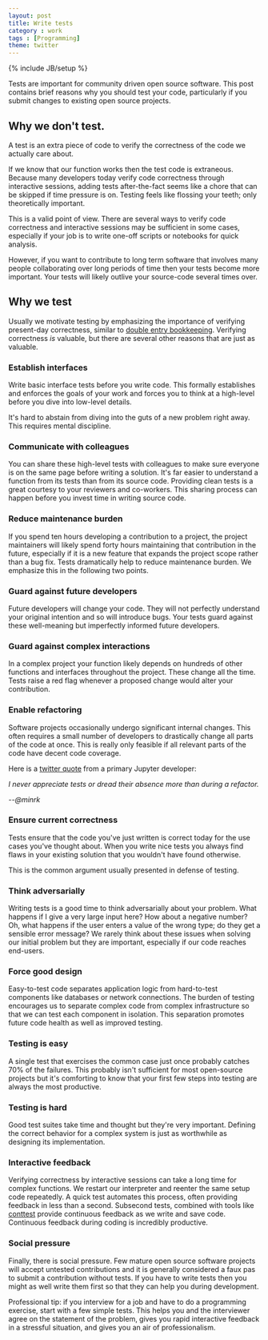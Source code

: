 ```yaml
---
layout: post
title: Write tests
category : work
tags : [Programming]
theme: twitter
---
```

{% include JB/setup %}

Tests are important for community driven open source software.
This post contains brief reasons why you should test your code, particularly if
you submit changes to existing open source projects.

## Why we don't test.

A test is an extra piece of code to verify the correctness of the code we
actually care about.

If we know that our function works then the test code is extraneous.  Because
many developers today verify code correctness through interactive sessions,
adding tests after-the-fact seems like a chore that can be skipped if time
pressure is on.  Testing feels like flossing your teeth; only theoretically
important.

This is a valid point of view. There are several ways to verify code
correctness and interactive sessions may be sufficient in some cases,
especially if your job is to write one-off scripts or notebooks for quick
analysis.

However, if you want to contribute to long term software that involves many
people collaborating over long periods of time then your tests become more
important.  Your tests will likely outlive your source-code several times over.

## Why we test

Usually we motivate testing by emphasizing the importance of verifying
present-day correctness, similar to [double entry
bookkeeping](https://en.wikipedia.org/wiki/Double-entry_bookkeeping_system).
Verifying correctness *is* valuable, but there are several other reasons that
are just as valuable.

### Establish interfaces

Write basic interface tests before you write code.  This formally establishes
and enforces the goals of your work and forces you to think at a high-level
before you dive into low-level details.

It's hard to abstain from diving into the guts of a new problem right away.
This requires mental discipline.

### Communicate with colleagues

You can share these high-level tests with colleagues to make sure everyone is
on the same page before writing a solution.  It's far easier to understand a
function from its tests than from its source code.  Providing clean tests is a
great courtesy to your reviewers and co-workers.  This sharing process can
happen before you invest time in writing source code.

### Reduce maintenance burden

If you spend ten hours developing a contribution to a project, the project
maintainers will likely spend forty hours maintaining that contribution in the
future, especially if it is a new feature that expands the project scope rather
than a bug fix.  Tests dramatically help to reduce maintenance burden.  We
emphasize this in the following two points.

### Guard against future developers

Future developers will change your code.  They will not perfectly understand
your original intention and so will introduce bugs.  Your tests guard against
these well-meaning but imperfectly informed future developers.

### Guard against complex interactions

In a complex project your function likely depends on hundreds of other
functions and interfaces throughout the project.  These change all the time.
Tests raise a red flag whenever a proposed change would alter your
contribution.

### Enable refactoring

Software projects occasionally undergo significant internal changes.  This
often requires a small number of developers to drastically change all parts of
the code at once.  This is really only feasible if all relevant parts of the
code have decent code coverage.

Here is a [twitter quote](https://twitter.com/minrk/status/505111560394530816)
from a primary Jupyter developer:

*I never appreciate tests or dread their absence more than during a refactor.*

*--@minrk*

### Ensure current correctness

Tests ensure that the code you've just written is correct today for the use
cases you've thought about.  When you write nice tests you always find flaws in
your existing solution that you wouldn't have found otherwise.

This is the common argument usually presented in defense of testing.

### Think adversarially

Writing tests is a good time to think adversarially about your problem.  What
happens if I give a very large input here?  How about a negative number?  Oh,
what happens if the user enters a value of the wrong type; do they get a
sensible error message?  We rarely think about these issues when solving our
initial problem but they are important, especially if our code reaches
end-users.

### Force good design

Easy-to-test code separates application logic from hard-to-test components like
databases or network connections.  The burden of testing encourages us to
separate complex code from complex infrastructure so that we can test each
component in isolation.  This separation promotes future code health as well as
improved testing.

### Testing is easy

A single test that exercises the common case just once probably catches 70% of
the failures.  This probably isn't sufficient for most open-source projects but
it's comforting to know that your first few steps into testing are always the
most productive.

### Testing is hard

Good test suites take time and thought but they're very important.  Defining
the correct behavior for a complex system is just as worthwhile as designing
its implementation.

### Interactive feedback

Verifying correctness by interactive sessions can take a long time for complex
functions.  We restart our interpreter and reenter the same setup code
repeatedly.  A quick test automates this process, often providing feedback in
less than a second.  Subsecond tests, combined with tools like
[conttest](https://pypi.python.org/pypi/conttest) provide continuous feedback
as we write and save code.  Continuous feedback during coding is incredibly
productive.

### Social pressure

Finally, there is social pressure.  Few mature open source software projects
will accept untested contributions and it is generally considered a faux pas to
submit a contribution without tests.  If you have to write tests then you might
as well write them first so that they can help you during development.

Professional tip: if you interview for a job and have to do a programming
exercise, start with a few simple tests.  This helps you and the interviewer
agree on the statement of the problem, gives you rapid interactive feedback in
a stressful situation, and gives you an air of professionalism.
